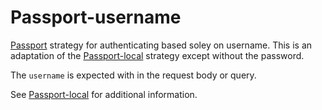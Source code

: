 # Passport-username

[Passport](http://passportjs.org) strategy for authenticating based soley on username. This is an adaptation of the [Passport-local](https://github.com/jaredhanson/passport-local) strategy except without the password.

The `username` is expected with in the request body or query.

See [Passport-local](https://github.com/jaredhanson/passport-local) for additional information.
